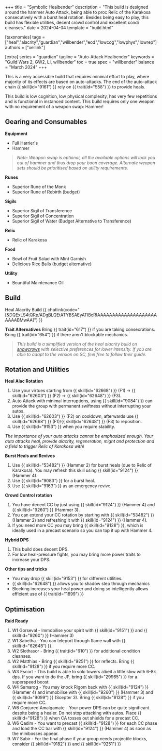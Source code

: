 +++
title = "Symbolic Healbender"
description = "This build is designed around the hammer Auto Attack, being able to proc Relic of the Karakosa consecutively with a burst heal rotation. Besides being easy to play, this build has flexible utilities, decent crowd control and excellent condi cleanses."
date = 2024-04-04
template = "build.html"

[taxonomies]
tags = ["heal","alacrity","guardian","willbender","eod","lowcog","lowphys","lowrep"]
authors = ["xellink"]

[extra]
series = "guardian"
tagline = "Auto-Attack Healbender"
keywords = "Guild Wars 2, GW2, LI, willbender"
toc = true
spec = "willbender"
balance = "March 2024"
+++

This is a very accessible build that requires minimal effort to play, where majority of its effects are based on auto-attacks. The end of the auto-attack chain {{ skill(id="9161") }} rely on {{ trait(id="558") }} to provide heals.

This build is low cognition, low physical complexity, has very few repetitions and is functional in instanced content. This build requires only one weapon with no requirement of a weapon swap: Hammer!


## Gearing and Consumables

**Equipment**
- Full Harrier's 
- Hammer

> _Note: Weapon swap is optional, all the available options will lock you out of hammer and thus drop your boon coverage. Alternate weapon sets should be prioritised based on utility requirements._

**Runes**
- Superior Rune of the Monk
- Superior Rune of Rebirth (budget)

**Sigils**
- Superior Sigil of Transference
- Superior Sigil of Concentration
- Superior Sigil of Water (Budget Alternative to Transference)

**Relic**
- Relic of Karakosa

**Food**
- Bowl of Fruit Salad with Mint Garnish
- Delicious Rice Balls (budget alternative)

**Utility**
- Bountiful Maintenance Oil


## Build

Heal Alacrity Build {{ chatlink(code="[&DQExLS4tQRp/ADgBLQEtATYBSAEyATIBcRIAAAAAAAAAAAAAAAAAAAAAAAABMwAA]") }}

**Trait Alternatives**
Bring {{ trait(id="617") }} if you are taking consecrations.
Bring {{ trait(id="654") }} if there aren't blockable mechanics. 

> _This build is a simplified version of the heal alacrity build on [snowcrows](https://snowcrows.com/builds/raids/guardian/heal-alacrity-willbender) with selective preferences for lower intensity. If you are able to adapt to the version on SC, feel free to follow their guide._


## Rotation and Utilities

**Heal Alac Rotation**
1. Use your virtues starting from {{ skill(id="62668") }} (F1) -> {{ skill(id="62603") }} (F2) -> {{ skill(id="62648") }} (F3).
2. Auto Attack with minimal interruptions, using {{ skill(id="9084") }} can provide the group with permanent swiftness without interrupting your autos. 
3. Use {{ skill(id="62603") }} (F2) on cooldown, afterwards use {{ skill(id="62668") }} (F1)/{{ skill(id="62648") }} (F3) to reposition. 
4. Use {{ skill(id="9153") }} when you require stability. 

_The importance of your auto attacks cannot be emphasized enough. Your auto attacks heal, provide alacrity, regeneration, might and protection and a field to trigger Relic of Karakosa with!_

**Burst Heals and Revives**
1. Use {{ skill(id="53482") }} (Hammer 2) for burst heals (due to Relic of Karakosa). You may refresh this skill using {{ skill(id="9124") }} (Hammer 4).
2. Use {{ skill(id="9083") }} for a burst heal.
3. Use {{ skill(id="9163") }} as an emergency revive.

**Crowd Control rotation**
1. You have decent CC by just using {{ skill(id="9124") }} (Hammer 4) and {{ skill(id="9260") }} (Hammer 3). 
2. You can extend your CC rotation by starting with {{ skill(id="53482") }} (Hammer 2) and refreshing it with {{ skill(id="9124") }} (Hammer 4).
3. If you need more CC you may bring {{ skill(id="9128") }}, which is ideally used in a precast scenario so you can top it up with Hammer 4.

**Hybrid DPS**
1. This build does decent DPS.
2. For low heal-pressure fights, you may bring more power traits to increase your DPS. 

**Other tips and tricks**
- You may drop {{ skill(id="9153") }} for different utilities.
- {{ skill(id="62648") }} allows you to shadow step through mechanics
- Blocking increases your heal power and doing so intelligently allows efficient use of {{ trait(id="1899") }}


## Optimisation

**Raid Ready**
1. W1 Gorseval - Immobilise your spirit with {{ skill(id="9151") }} and {{ skill(id="9260") }} (Hammer 3)
2. W1 Sabetha - You can teleport through flame wall with {{ skill(id="62648") }}. 
3. W2 Slothasor - Bring {{ trait(id="610") }} for additional condition cleanses.
4. W2 Matthias - Bring {{ skill(id="9251") }} for reflects. Bring {{ skill(id="9128") }} if you require more CC.
5. W3 Escort - This build is able to solo towers albeit a little slow with 6-8k dps. If you want to do the JP, bring {{ skill(id="29965") }} for a superspeed boost.
6. W4 Samarog - You may knock Rigom back with {{ skill(id="9124") }} (Hammer 4) and immobilise with {{ skill(id="9260") }} (Hammer 3) and {{ skill(id="9099") }} (Scepter 3). Bring {{ skill(id="9128") }} if you require more CC.
7. W6 Conjured Amalgamate - Your power DPS can be quite significant despite being a healer. Do not stop attacking with autos. Place {{ skill(id="9128") }} when CA tosses out shields for a precast CC.
8. W6 Qadim - You want to precast {{ skill(id="9128") }} for each CC phase and load the CC bar with {{ skill(id="9124") }} (Hammer 4) as soon as the minibosses appear.
9. W7 Sabir - For the final phase if your group needs projectile blocks, consider {{ skill(id="9182") }} and {{ skill(id="9251") }} 
